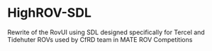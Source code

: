 # HighROV-SDL
Rewrite of the RovUI using SDL designed specifically for Tercel and Tidehuter ROVs used by CfRD team in MATE ROV Competitions
